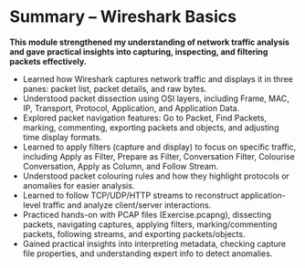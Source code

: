 # Summary – Wireshark Basics

**This module strengthened my understanding of network traffic analysis and gave practical insights into capturing, inspecting, and filtering packets effectively.**

- Learned how Wireshark captures network traffic and displays it in three panes: packet list, packet details, and raw bytes.
- Understood packet dissection using OSI layers, including Frame, MAC, IP, Transport, Protocol, Application, and Application Data.
- Explored packet navigation features: Go to Packet, Find Packets, marking, commenting, exporting packets and objects, and adjusting time display formats.
- Learned to apply filters (capture and display) to focus on specific traffic, including Apply as Filter, Prepare as Filter, Conversation Filter, Colourise Conversation, Apply as Column, and Follow Stream.
- Understood packet colouring rules and how they highlight protocols or anomalies for easier analysis.
- Learned to follow TCP/UDP/HTTP streams to reconstruct application-level traffic and analyze client/server interactions.
- Practiced hands-on with PCAP files (Exercise.pcapng), dissecting packets, navigating captures, applying filters, marking/commenting packets, following streams, and exporting packets/objects.
- Gained practical insights into interpreting metadata, checking capture file properties, and understanding expert info to detect anomalies.
